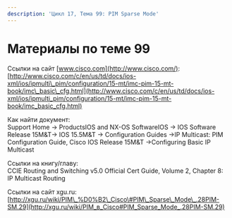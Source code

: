 ```yaml
---
description: 'Цикл 17, Тема 99: PIM Sparse Mode'
---
```


# Материалы по теме 99

Ссылки на сайт [www.cisco.com](http://www.cisco.com/):  
[http://www.cisco.com/c/en/us/td/docs/ios-xml/ios/ipmulti\_pim/configuration/15-mt/imc-pim-15-mt-book/imc\_basic\_cfg.html](http://www.cisco.com/c/en/us/td/docs/ios-xml/ios/ipmulti_pim/configuration/15-mt/imc-pim-15-mt-book/imc_basic_cfg.html)

Как найти документ:  
Support Home → ProductsIOS and NX-OS SoftwareIOS → IOS Software Release 15M&T→ IOS 15.5M&T → Configuration Guides →IP Multicast: PIM Configuration Guide, Cisco IOS Release 15M&T →Configuring Basic IP Multicast

Ссылки на книгу/главу:  
CCIE Routing and Switching v5.0 Official Cert Guide, Volume 2, Chapter 8: IP Multicast Routing

Ссылки на сайт xgu.ru:  
[http://xgu.ru/wiki/PIM\_%D0%B2\_Cisco\#PIM\_Sparse\_Mode\_.28PIM-SM.29](http://xgu.ru/wiki/PIM_в_Cisco#PIM_Sparse_Mode_.28PIM-SM.29)


